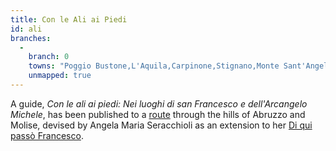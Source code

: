 ```yaml
---
title: Con le Ali ai Piedi
id: ali
branches:
  -
    branch: 0
    towns: "Poggio Bustone,L'Aquila,Carpinone,Stignano,Monte Sant'Angelo"
    unmapped: true
---
```


A guide, _Con le ali ai piedi: Nei luoghi di san Francesco e dell'Arcangelo Michele_, has been published to a [route][0] through the hills of Abruzzo and Molise, devised by Angela Maria Seracchioli as an extension to her [Di qui passò Francesco][1].

[0]: http://www.diquipassofrancesco.it/IT-Ali/index.asp
[1]: francis.html
